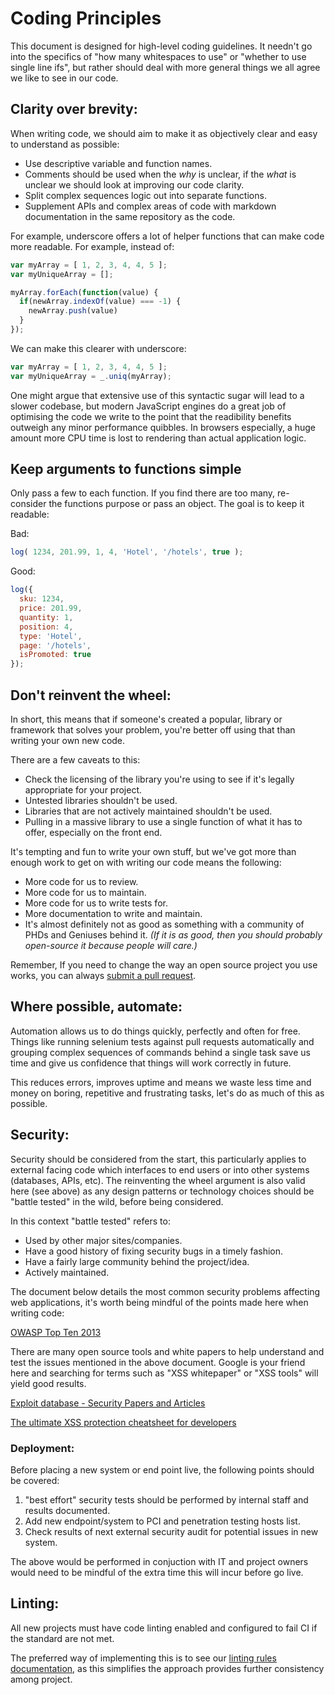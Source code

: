 # Coding Principles
This document is designed for high-level coding guidelines. It needn't go into the specifics of "how many whitespaces to use" or "whether to use single line ifs", but rather should deal with more general things we all agree we like to see in our code.

## Clarity over brevity:
When writing code, we should aim to make it as objectively clear and easy to understand as possible:

* Use descriptive variable and function names.
* Comments should be used when the *why* is unclear, if the *what* is unclear we should look at improving our code clarity.
* Split complex sequences logic out into separate functions.
* Supplement APIs and complex areas of code with markdown documentation in the same repository as the code.

For example, underscore offers a lot of helper functions that can make code more readable. For example, instead of:

```javascript
var myArray = [ 1, 2, 3, 4, 4, 5 ];
var myUniqueArray = [];

myArray.forEach(function(value) {
  if(newArray.indexOf(value) === -1) {
    newArray.push(value)
  }
});
```

We can make this clearer with underscore:

```javascript
var myArray = [ 1, 2, 3, 4, 4, 5 ];
var myUniqueArray = _.uniq(myArray);
```

One might argue that extensive use of this syntactic sugar will lead to a slower codebase, but modern JavaScript engines do a great job of optimising the code we write to the point that the readibility benefits outweigh any minor performance quibbles. In browsers especially, a huge amount more CPU time is lost to rendering than actual application logic.

## Keep arguments to functions simple
Only pass a few to each function. If you find there are too many, re-consider the functions purpose or pass an object. The goal is to keep it readable:

Bad:
```javascript
log( 1234, 201.99, 1, 4, 'Hotel', '/hotels', true );
```

Good:
```javascript
log({
  sku: 1234,
  price: 201.99,
  quantity: 1,
  position: 4,
  type: 'Hotel',
  page: '/hotels',
  isPromoted: true
});
```

## Don't reinvent the wheel:
In short, this means that if someone's created a popular, library or framework that solves your problem, you're better off using that than writing your own new code.

There are a few caveats to this:

 * Check the licensing of the library you're using to see if it's legally appropriate for your project.
 * Untested libraries shouldn't be used.
 * Libraries that are not actively maintained shouldn't be used.
 * Pulling in a massive library to use a single function of what it has to offer, especially on the front end.
 
It's tempting and fun to write your own stuff, but we've got more than enough work to get on with writing our code means the following:

 * More code for us to review.
 * More code for us to maintain.
 * More code for us to write tests for.
 * More documentation to write and maintain.
 * It's almost definitely not as good as something with a community of PHDs and Geniuses behind it. *(If it is as good, then you should probably open-source it because people will care.)*
 
Remember, If you need to change the way an open source project you use works, you can always [submit a pull request](https://github.com/hallelujah/valid_email/pull/27).

## Where possible, automate:
Automation allows us to do things quickly, perfectly and often for free. Things like running selenium tests against pull requests automatically and grouping complex sequences of commands behind a single task save us time and give us confidence that things will work correctly in future.

This reduces errors, improves uptime and means we waste less time and money on boring, repetitive and frustrating tasks, let's do as much of this as possible.

## Security:
Security should be considered from the start, this particularly applies to external facing code which interfaces to end users or into other systems (databases, APIs, etc).
The reinventing the wheel argument is also valid here (see above) as any design patterns or technology choices should be "battle tested" in the wild, before being considered.

In this context "battle tested" refers to:

 * Used by other major sites/companies.
 * Have a good history of fixing security bugs in a timely fashion.
 * Have a fairly large community behind the project/idea.
 * Actively maintained.

The document below details the most common security problems affecting web applications, it's worth being mindful of the points made here when writing code:

[OWASP Top Ten 2013](http://owasptop10.googlecode.com/files/OWASP%20Top%2010%20-%202013.pdf)

There are many open source tools and white papers to help understand and test the issues mentioned in the above document. Google is your friend here and searching for terms such as "XSS whitepaper" or "XSS tools" will yield good results.

[Exploit database - Security Papers and Articles](http://www.exploit-db.com/papers/)

[The ultimate XSS protection cheatsheet for developers](http://www.exploit-db.com/wp-content/themes/exploit/docs/33931.pdf)

### Deployment:

Before placing a new system or end point live, the following points should be covered:

 1. "best effort" security tests should be performed by internal staff and results documented.
 1. Add new endpoint/system to PCI and penetration testing hosts list.
 1. Check results of next external security audit for potential issues in new system.

The above would be performed in conjuction with IT and project owners would need to be mindful of the extra time this will incur before go live.

## Linting:

All new projects must have code linting enabled and configured to fail CI if the standard are not met.

The preferred way of implementing this is to see our [linting rules documentation](javascript-linting-rules.md#adding-to-your-project), as this simplifies the approach provides further consistency among project.
